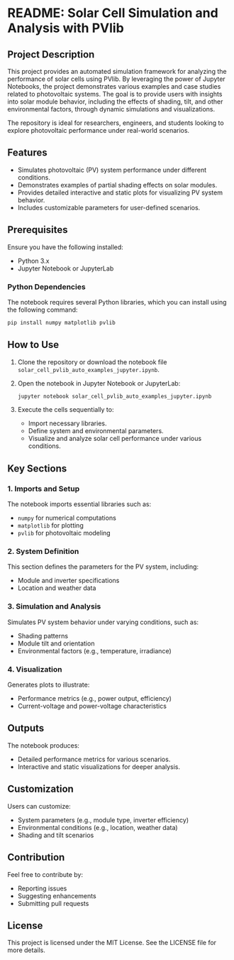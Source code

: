 # README: Solar Cell Simulation and Analysis with PVlib

## Project Description
This project provides an automated simulation framework for analyzing the performance of solar cells using PVlib. By leveraging the power of Jupyter Notebooks, the project demonstrates various examples and case studies related to photovoltaic systems. The goal is to provide users with insights into solar module behavior, including the effects of shading, tilt, and other environmental factors, through dynamic simulations and visualizations.

The repository is ideal for researchers, engineers, and students looking to explore photovoltaic performance under real-world scenarios.

## Features
- Simulates photovoltaic (PV) system performance under different conditions.
- Demonstrates examples of partial shading effects on solar modules.
- Provides detailed interactive and static plots for visualizing PV system behavior.
- Includes customizable parameters for user-defined scenarios.

## Prerequisites

Ensure you have the following installed:

- Python 3.x
- Jupyter Notebook or JupyterLab

### Python Dependencies

The notebook requires several Python libraries, which you can install using the following command:

```bash
pip install numpy matplotlib pvlib
```

## How to Use

1. Clone the repository or download the notebook file `solar_cell_pvlib_auto_examples_jupyter.ipynb`.
2. Open the notebook in Jupyter Notebook or JupyterLab:

    ```bash
    jupyter notebook solar_cell_pvlib_auto_examples_jupyter.ipynb
    ```

3. Execute the cells sequentially to:
   - Import necessary libraries.
   - Define system and environmental parameters.
   - Visualize and analyze solar cell performance under various conditions.

## Key Sections

### 1. Imports and Setup
The notebook imports essential libraries such as:
- `numpy` for numerical computations
- `matplotlib` for plotting
- `pvlib` for photovoltaic modeling

### 2. System Definition
This section defines the parameters for the PV system, including:
- Module and inverter specifications
- Location and weather data

### 3. Simulation and Analysis
Simulates PV system behavior under varying conditions, such as:
- Shading patterns
- Module tilt and orientation
- Environmental factors (e.g., temperature, irradiance)

### 4. Visualization
Generates plots to illustrate:
- Performance metrics (e.g., power output, efficiency)
- Current-voltage and power-voltage characteristics

## Outputs
The notebook produces:
- Detailed performance metrics for various scenarios.
- Interactive and static visualizations for deeper analysis.

## Customization
Users can customize:
- System parameters (e.g., module type, inverter efficiency)
- Environmental conditions (e.g., location, weather data)
- Shading and tilt scenarios

## Contribution
Feel free to contribute by:
- Reporting issues
- Suggesting enhancements
- Submitting pull requests

## License
This project is licensed under the MIT License. See the LICENSE file for more details.
